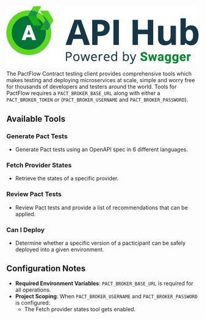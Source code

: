 ![api-hub.png](./images/embedded/api-hub.png)

The PactFlow Contract testing client provides comprehensive tools which makes testing and deploying microservices at scale, simple and worry free for thousands of developers and testers around the world. Tools for PactFlow requires a `PACT_BROKER_BASE_URL` along with either a `PACT_BROKER_TOKEN` or (`PACT_BROKER_USERNAME` and `PACT_BROKER_PASSWORD`).


## Available Tools

### Generate Pact Tests

- Generate Pact tests using an OpenAPI spec in 6 different languages.

### Fetch Provider States

- Retrieve the states of a specific provider.

### Review Pact Tests

- Review Pact tests and provide a list of recommendations that can be applied.

### Can I Deploy

- Determine whether a specific version of a pacticipant can be safely deployed into a given environment.

## Configuration Notes

- **Required Environment Variables**: `PACT_BROKER_BASE_URL` is required for all operations.
- **Project Scoping**: When `PACT_BROKER_USERNAME` and `PACT_BROKER_PASSWORD` is configured:
  - The Fetch provider states tool gets enabled.
